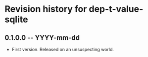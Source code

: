 # Revision history for dep-t-value-sqlite

## 0.1.0.0 -- YYYY-mm-dd

* First version. Released on an unsuspecting world.
